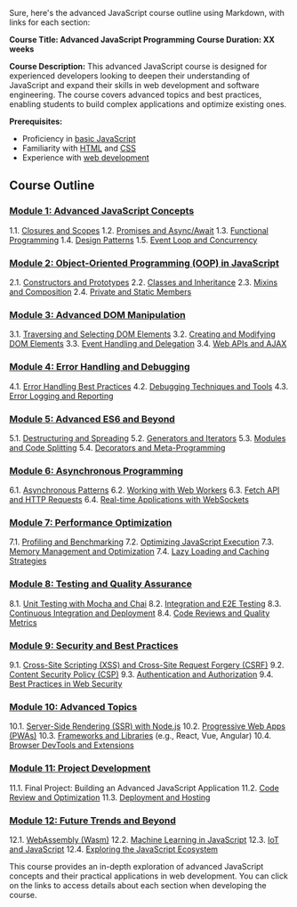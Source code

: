 Sure, here's the advanced JavaScript course outline using Markdown, with links for each section:

**Course Title: Advanced JavaScript Programming**
**Course Duration: XX weeks**

**Course Description:**
This advanced JavaScript course is designed for experienced developers looking to deepen their understanding of JavaScript and expand their skills in web development and software engineering. The course covers advanced topics and best practices, enabling students to build complex applications and optimize existing ones.

**Prerequisites:**
- Proficiency in [basic JavaScript](#module-1-advanced-javascript-concepts)
- Familiarity with [HTML](#module-3-advanced-dom-manipulation) and [CSS](#module-3-advanced-dom-manipulation)
- Experience with [web development](#module-3-advanced-dom-manipulation)

## Course Outline

### [Module 1: Advanced JavaScript Concepts](#module-1-advanced-javascript-concepts)
1.1. [Closures and Scopes](#closures-and-scopes)
1.2. [Promises and Async/Await](#promises-and-asyncawait)
1.3. [Functional Programming](#functional-programming)
1.4. [Design Patterns](#design-patterns)
1.5. [Event Loop and Concurrency](#event-loop-and-concurrency)

### [Module 2: Object-Oriented Programming (OOP) in JavaScript](#module-2-object-oriented-programming-oop-in-javascript)
2.1. [Constructors and Prototypes](#constructors-and-prototypes)
2.2. [Classes and Inheritance](#classes-and-inheritance)
2.3. [Mixins and Composition](#mixins-and-composition)
2.4. [Private and Static Members](#private-and-static-members)

### [Module 3: Advanced DOM Manipulation](#module-3-advanced-dom-manipulation)
3.1. [Traversing and Selecting DOM Elements](#traversing-and-selecting-dom-elements)
3.2. [Creating and Modifying DOM Elements](#creating-and-modifying-dom-elements)
3.3. [Event Handling and Delegation](#event-handling-and-delegation)
3.4. [Web APIs and AJAX](#web-apis-and-ajax)

### [Module 4: Error Handling and Debugging](#module-4-error-handling-and-debugging)
4.1. [Error Handling Best Practices](#error-handling-best-practices)
4.2. [Debugging Techniques and Tools](#debugging-techniques-and-tools)
4.3. [Error Logging and Reporting](#error-logging-and-reporting)

### [Module 5: Advanced ES6 and Beyond](#module-5-advanced-es6-and-beyond)
5.1. [Destructuring and Spreading](#destructuring-and-spreading)
5.2. [Generators and Iterators](#generators-and-iterators)
5.3. [Modules and Code Splitting](#modules-and-code-splitting)
5.4. [Decorators and Meta-Programming](#decorators-and-meta-programming)

### [Module 6: Asynchronous Programming](#module-6-asynchronous-programming)
6.1. [Asynchronous Patterns](#asynchronous-patterns)
6.2. [Working with Web Workers](#working-with-web-workers)
6.3. [Fetch API and HTTP Requests](#fetch-api-and-http-requests)
6.4. [Real-time Applications with WebSockets](#real-time-applications-with-websockets)

### [Module 7: Performance Optimization](#module-7-performance-optimization)
7.1. [Profiling and Benchmarking](#profiling-and-benchmarking)
7.2. [Optimizing JavaScript Execution](#optimizing-javascript-execution)
7.3. [Memory Management and Optimization](#memory-management-and-optimization)
7.4. [Lazy Loading and Caching Strategies](#lazy-loading-and-caching-strategies)

### [Module 8: Testing and Quality Assurance](#module-8-testing-and-quality-assurance)
8.1. [Unit Testing with Mocha and Chai](#unit-testing-with-mocha-and-chai)
8.2. [Integration and E2E Testing](#integration-and-e2e-testing)
8.3. [Continuous Integration and Deployment](#continuous-integration-and-deployment)
8.4. [Code Reviews and Quality Metrics](#code-reviews-and-quality-metrics)

### [Module 9: Security and Best Practices](#module-9-security-and-best-practices)
9.1. [Cross-Site Scripting (XSS) and Cross-Site Request Forgery (CSRF)](#cross-site-scripting-xss-and-cross-site-request-forgery-csrf)
9.2. [Content Security Policy (CSP)](#content-security-policy-csp)
9.3. [Authentication and Authorization](#authentication-and-authorization)
9.4. [Best Practices in Web Security](#best-practices-in-web-security)

### [Module 10: Advanced Topics](#module-10-advanced-topics)
10.1. [Server-Side Rendering (SSR) with Node.js](#server-side-rendering-ssr-with-nodejs)
10.2. [Progressive Web Apps (PWAs)](#progressive-web-apps-pwas)
10.3. [Frameworks and Libraries](#frameworks-and-libraries) (e.g., React, Vue, Angular)
10.4. [Browser DevTools and Extensions](#browser-devtools-and-extensions)

### [Module 11: Project Development](#module-11-project-development)
11.1. Final Project: Building an Advanced JavaScript Application
11.2. [Code Review and Optimization](#code-review-and-optimization)
11.3. [Deployment and Hosting](#deployment-and-hosting)

### [Module 12: Future Trends and Beyond](#module-12-future-trends-and-beyond)
12.1. [WebAssembly (Wasm)](#webassembly-wasm)
12.2. [Machine Learning in JavaScript](#machine-learning-in-javascript)
12.3. [IoT and JavaScript](#iot-and-javascript)
12.4. [Exploring the JavaScript Ecosystem](#exploring-the-javascript-ecosystem)

This course provides an in-depth exploration of advanced JavaScript concepts and their practical applications in web development. You can click on the links to access details about each section when developing the course.